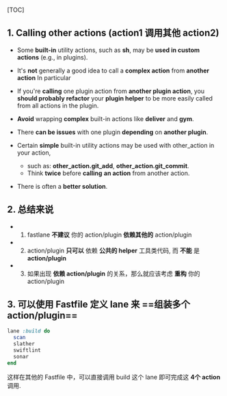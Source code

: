 [TOC]



## 1. Calling other actions (action1 调用其他 action2)

- Some **built-in** utility actions, such as **sh**, may be **used in custom actions** (e.g., in plugins). 

- It's **not** generally a good idea to call a **complex action** from **another action** In particular

- If you're **calling** one plugin action from **another plugin action**, you **should probably refactor** your **plugin helper** to be more easily called from all actions in the plugin.

- **Avoid** wrapping **complex** built-in actions like **deliver** and **gym**.

- There **can be issues** with one plugin **depending** on **another plugin**.

- Certain **simple** built-in utility actions may be used with other_action in your action, 
  - such as: **other_action.git_add**,  **other_action.git_commit**.
  - Think **twice** before **calling** **an action** from another action. 

- There is often a **better solution**.



## 2. 总结来说

- 1) fastlane **不建议** 你的 action/plugin **依赖其他的** action/plugin

- 2) action/plugin **只可以** 依赖 **公共的 helper** 工具类代码, 而 **不能** 是 **action/plugin**

- 3) 如果出现 **依赖 action/plugin** 的关系，那么就应该考虑 **重构** 你的 action/plugin



## 3. 可以使用 Fastfile 定义 lane 来 ==组装多个 action/plugin==

```ruby
lane :build do
  scan
  slather
  swiftlint
  sonar
end
```

这样在其他的 Fastfile 中，可以直接调用 build 这个 lane 即可完成这 **4个 action** 调用.

